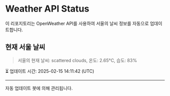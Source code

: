 
# Weather API Status

이 리포지토리는 OpenWeather API를 사용하여 서울의 날씨 정보를 자동으로 업데이트합니다.

## 현재 서울 날씨
> 서울의 현재 날씨: scattered clouds, 온도: 2.65°C, 습도: 83%

⏳ 업데이트 시간: 2025-02-15 14:11:42 (UTC)

---
자동 업데이트 봇에 의해 관리됩니다.
